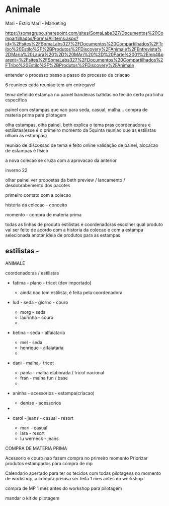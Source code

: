
# Animale

Mari - Estilo
Mari - Marketing

https://somagrupo.sharepoint.com/sites/SomaLabs327/Documentos%20Compartilhados/Forms/AllItems.aspx?id=%2Fsites%2FSomaLabs327%2FDocumentos%20Compartilhados%2FTribo%20Estilo%2F%2BProdutos%2FDiscovery%2FAnimale%2FEntrevista%2DMaria%20Laura%20%2D%20MAri%20%2D%20Parte%2001%2Emp4&parent=%2Fsites%2FSomaLabs327%2FDocumentos%20Compartilhados%2FTribo%20Estilo%2F%2BProdutos%2FDiscovery%2FAnimale

entender o processo
passo a passo do processo de criacao

6 reunioes 
cada reuniao tem um entregavel

tema definido
estampa no painel
bandeiras batidas no tecido certo pra linha especifica

painel com estampas que vao para seda, casual, malha...
compra de materia prima para pilotagem

olha estampas, olha painel, beth explica o tema pras coordenadoras e estilistas(esse é o primeiro momento da 5quinta reuniao que as estilistas olham as estampas)

reuniao de discossao de tema é feito online
validação de painel, alocacao de estampas é físico

a nova colecao se cruza com a aprovacao da anterior

inverno 22

olhar painel
ver propostas da beth
preview / lancamento / desdobrabemento dos pacotes

primeiro contato com a colecao

historia da colecao - conceito

momento - compra de materia prima

todas as linhas de produto
estilistas e coordenadoras
escolher qual produto vai ser feito de acordo com a historia da colecao e com a estampa selecionada
anotar ideia de produtos para as estampas

estilistas - 
- 

ANIMALE

coordenadoras / estilistas

- fatima - plano - tricot (dev importado)
	- ainda nao tem estilista, é feita pela coordenadora

- lud - seda - giorno - couro
	- morg - seda
	- laurinha - couro
	- 
- betina - seda - alfaiataria
	- mel - seda
	- henrique - alfaiataria
	- 
- dani - malha - tricot
	- paola - malha elaborada / tricot nacional
	- fran - malha fun / base
	- 
- aninha - acessorios - estampa(criacao)
	- denise - acessorios
- 
- carol - jeans - casual - resort
	- mari - casual
	- lara - resort
	- lu werneck - jeans


COMPRA DE MATERIA PRIMA

Acessorio e couro nao fazem compra no primeiro momento
Priorizar produtos estampados para compra de mp

Calendario apertado
para ter os tecidos com todas pilotagens no momento de workshop, a compra precisa ser feita 1 mes antes do workshop

compra de MP 1 mes antes do workshop para pilotagem

mandar o kit de pilotagem
